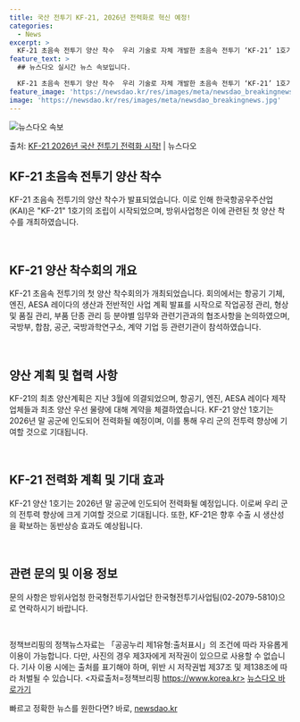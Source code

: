 ```yaml
---
title: 국산 전투기 KF-21, 2026년 전력화로 혁신 예정!
categories:
  - News
excerpt: >
  KF-21 초음속 전투기 양산 착수  우리 기술로 자체 개발한 초음속 전투기 ‘KF-21’ 1호기의 조립이 …
feature_text: >
  ## 뉴스다오 실시간 뉴스 속보입니다.

  KF-21 초음속 전투기 양산 착수  우리 기술로 자체 개발한 초음속 전투기 ‘KF-21’ 1호기의 조립이 …
feature_image: 'https://newsdao.kr/res/images/meta/newsdao_breakingnews.jpg'
image: 'https://newsdao.kr/res/images/meta/newsdao_breakingnews.jpg'
---
```


![뉴스다오 속보](https://newsdao.kr/res/images/meta/newsdao_breakingnews.jpg)

<p>출처: <a href="https://newsdao.kr/4726" rel="dofollow">KF-21 2026년 국산 전투기 전력화 시작!</a> | 뉴스다오</p>

<h2 data-ke-size="size26">KF-21 초음속 전투기 양산 착수</h2>
KF-21 초음속 전투기의 양산 착수가 발표되었습니다. 이로 인해 한국항공우주산업(KAI)은 "KF-21" 1호기의 조립이 시작되었으며, 방위사업청은 이에 관련된 첫 양산 착수를 개최하였습니다.

<p data-ke-size="size16">&nbsp;</p>

<h2 data-ke-size="size24">KF-21 양산 착수회의 개요</h2>
KF-21 초음속 전투기의 첫 양산 착수회의가 개최되었습니다. 회의에서는 항공기 기체, 엔진, AESA 레이다의 생산과 전반적인 사업 계획 발표를 시작으로 작업공정 관리, 형상 및 품질 관리, 부품 단종 관리 등 분야별 임무와 관련기관과의 협조사항을 논의하였으며, 국방부, 합참, 공군, 국방과학연구소, 계약 기업 등 관련기관이 참석하였습니다.

<p data-ke-size="size16">&nbsp;</p>

<h2 data-ke-size="size24">양산 계획 및 협력 사항</h2>
KF-21의 최초 양산계획은 지난 3월에 의결되었으며, 항공기, 엔진, AESA 레이다 제작업체들과 최초 양산 우선 물량에 대해 계약을 체결하였습니다. KF-21 양산 1호기는 2026년 말 공군에 인도되어 전력화될 예정이며, 이를 통해 우리 군의 전투력 향상에 기여할 것으로 기대됩니다.

<p data-ke-size="size16">&nbsp;</p>

<h2 data-ke-size="size24">KF-21 전력화 계획 및 기대 효과</h2>
KF-21 양산 1호기는 2026년 말 공군에 인도되어 전력화될 예정입니다. 이로써 우리 군의 전투력 향상에 크게 기여할 것으로 기대됩니다. 또한, KF-21은 향후 수출 시 생산성을 확보하는 동반상승 효과도 예상됩니다.

<p data-ke-size="size16">&nbsp;</p>

<h2 data-ke-size="size24">관련 문의 및 이용 정보</h2>
문의 사항은 방위사업청 한국형전투기사업단 한국형전투기사업팀(02-2079-5810)으로 연락하시기 바랍니다.

<p data-ke-size="size16">&nbsp;</p>

정책브리핑의 정책뉴스자료는 「공공누리 제1유형:출처표시」의 조건에 따라 자유롭게 이용이 가능합니다. 다만, 사진의 경우 제3자에게 저작권이 있으므로 사용할 수 없습니다. 기사 이용 시에는 출처를 표기해야 하며, 위반 시 저작권법 제37조 및 제138조에 따라 처벌될 수 있습니다. <자료출처=정책브리핑 https://www.korea.kr> [뉴스다오 바로가기](https://newsdao.kr/4726) 

빠르고 정확한 뉴스를 원한다면? 바로, <a href="https://newsdao.kr" rel="dofollow">newsdao.kr</a>


